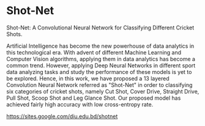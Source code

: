 # Shot-Net
Shot-Net: A Convolutional Neural Network for Classifying Different Cricket Shots.

Artificial Intelligence has become the new powerhouse of data analytics in this technological era. With advent of different Machine Learning and Computer Vision algorithms, applying them in data analytics has become a common trend. However, applying Deep Neural Networks in different sport data analyzing tasks and study the performance of these models is yet to be explored. Hence, in this work, we have proposed a 13 layered Convolution Neural Network referred as "Shot-Net" in order to classifying six categories of cricket shots, namely Cut Shot, Cover Drive, Straight Drive, Pull Shot, Scoop Shot and Leg Glance Shot. Our proposed model has achieved fairly high accuracy with low cross-entropy rate. 

https://sites.google.com/diu.edu.bd/shotnet
